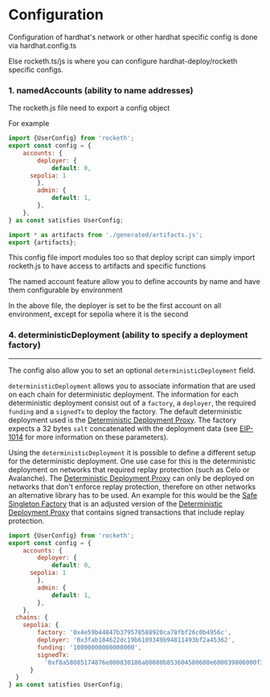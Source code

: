 
# Configuration

Configuration of hardhat's network or other hardhat specific config is done via hardhat.config.ts

Else rocketh.ts/js is where you can configure hardhat-deploy/rocketh specific configs.

### **1. namedAccounts (ability to name addresses)**

The rocketh.js file need to export a config object

For example

```js
import {UserConfig} from 'rocketh';
export const config = {
	accounts: {
		deployer: {
			default: 0,
      sepolia: 1
		},
		admin: {
			default: 1,
		},
	},
} as const satisfies UserConfig;

import * as artifacts from './generated/artifacts.js';
export {artifacts};
```

This config file import modules too so that deploy script can simply import rocketh.js to have access to artifacts and specific  functions

The named account feature allow you to define accounts by name and have them configurable by environment

In the above file, the deployer is set to be the first account on all environment, except for sepolia where it is the second

### **4. deterministicDeployment (ability to specify a deployment factory)**

---

The config also allow you to set an optional `deterministicDeployment` field.

`deterministicDeployment` allows you to associate information that are used on each chain for deterministic deployment. The information for each deterministic deployment consist out of a `factory`, a `deployer`, the required `funding` and a `signedTx` to deploy the factory. The default deterministic deployment used is the [Deterministic Deployment Proxy](https://github.com/Arachnid/deterministic-deployment-proxy). The factory expects a 32 bytes `salt` concatenated with the deployment data (see [EIP-1014](https://eips.ethereum.org/EIPS/eip-1014) for more information on these parameters).

Using the `deterministicDeployment` it is possible to define a different setup for the deterministic deployment. One use case for this is the deterministic deployment on networks that required replay protection (such as Celo or Avalanche). The [Deterministic Deployment Proxy](https://github.com/Arachnid/deterministic-deployment-proxy) can only be deployed on networks that don't enforce replay protection, therefore on other networks an alternative library has to be used. An example for this would be the [Safe Singleton Factory](https://github.com/gnosis/safe-singleton-factory) that is an adjusted version of the [Deterministic Deployment Proxy](https://github.com/Arachnid/deterministic-deployment-proxy) that contains signed transactions that include replay protection.

```js
import {UserConfig} from 'rocketh';
export const config = {
	accounts: {
		deployer: {
			default: 0,
      sepolia: 1
		},
		admin: {
			default: 1,
		},
	},
  chains: {
    sepolia: {
        factory: '0x4e59b44847b379578588920ca78fbf26c0b4956c',
        deployer: '0x3fab184622dc19b6109349b94811493bf2a45362',
        funding: '10000000000000000',
        signedTx:
          '0xf8a58085174876e800830186a08080b853604580600e600039806000f350fe7fffffffffffffffffffffffffffffffffffffffffffffffffffffffffffffffe03601600081602082378035828234f58015156039578182fd5b8082525050506014600cf31ba02222222222222222222222222222222222222222222222222222222222222222a02222222222222222222222222222222222222222222222222222222222222222',
      }
  }
} as const satisfies UserConfig;
```